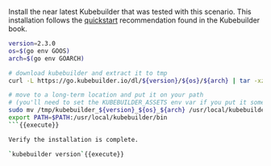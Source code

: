 Install the near latest Kubebuilder that was tested with this scenario. This installation follows the [quickstart](https://book.kubebuilder.io/quick-start.html) recommendation found in the Kubebuilder book.

```bash
version=2.3.0
os=$(go env GOOS)
arch=$(go env GOARCH)

# download kubebuilder and extract it to tmp
curl -L https://go.kubebuilder.io/dl/${version}/${os}/${arch} | tar -xz -C /tmp/

# move to a long-term location and put it on your path
# (you'll need to set the KUBEBUILDER_ASSETS env var if you put it somewhere else)
sudo mv /tmp/kubebuilder_${version}_${os}_${arch} /usr/local/kubebuilder
export PATH=$PATH:/usr/local/kubebuilder/bin
```{{execute}}

Verify the installation is complete.

`kubebuilder version`{{execute}}

